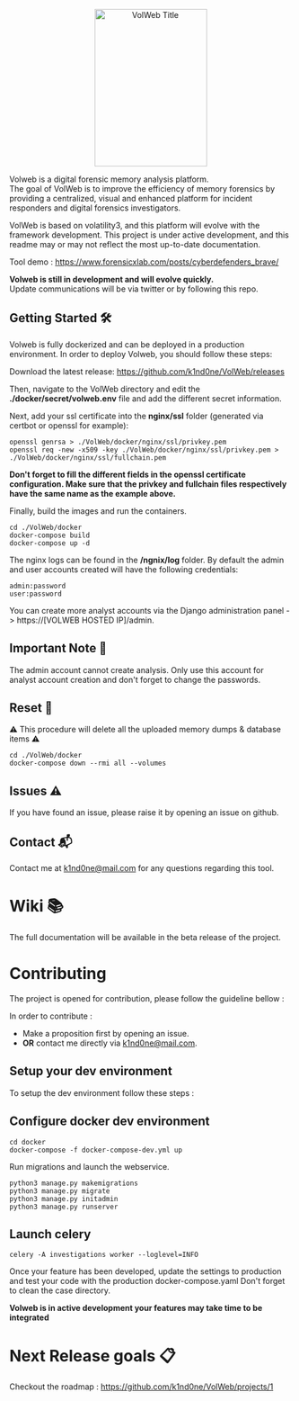 <p align="center">
<img src="https://github.com/k1nd0ne/VolWeb/blob/main/.images_readme/volweblogo.png"  width="200" height="280" alt="VolWeb Title"/>
</p>

Volweb is a digital forensic memory analysis platform.  
The goal of VolWeb is to improve the efficiency of memory forensics by providing a centralized, visual and enhanced platform for incident responders and digital forensics investigators.  

VolWeb is based on volatility3, and this platform will evolve with the framework development.
This project is under active development, and this readme may or may not reflect the most up-to-date documentation.

Tool demo : https://www.forensicxlab.com/posts/cyberdefenders_brave/

**Volweb is still in development and will evolve quickly.**  
Update communications will be via twitter or by following this repo.


## Getting Started 🛠️
Volweb is fully dockerized and can be deployed in a production environment.
In order to deploy Volweb, you should follow these steps:

Download the latest release: https://github.com/k1nd0ne/VolWeb/releases

Then, navigate to the VolWeb directory and edit the **./docker/secret/volweb.env** file and add the different secret information.

Next, add your ssl certificate into the **nginx/ssl** folder (generated via certbot or openssl for example):
```
openssl genrsa > ./VolWeb/docker/nginx/ssl/privkey.pem
openssl req -new -x509 -key ./VolWeb/docker/nginx/ssl/privkey.pem > ./VolWeb/docker/nginx/ssl/fullchain.pem
```
**Don't forget to fill the different fields in the openssl certificate configuration.
Make sure that the privkey and fullchain files respectively have the same name as the example above.**

Finally, build the images and run the containers.
```
cd ./VolWeb/docker
docker-compose build
docker-compose up -d
```

The nginx logs can be found in the **/ngnix/log** folder.
By default the admin and user accounts created will have the following credentials:
```
admin:password
user:password
```
You can create more analyst accounts via the Django administration panel -> https://[VOLWEB HOSTED IP]/admin.

## Important Note 📄

The admin account cannot create analysis. Only use this account for analyst account creation and don't forget to change the passwords.

## Reset 🔄

⚠️ This procedure will delete all the uploaded memory dumps & database items ⚠️

```
cd ./VolWeb/docker
docker-compose down --rmi all --volumes
```

## Issues ⚠️
If you have found an issue, please raise it by opening an issue on github.


## Contact 📬
Contact me at k1nd0ne@mail.com for any questions regarding this tool.

# Wiki 📚
The full documentation will be available in the beta release of the project.

# Contributing

The project is opened for contribution, please follow the guideline bellow :

In order to contribute :
- Make a proposition first by opening an issue.
- **OR** contact me directly via k1nd0ne@mail.com.

## Setup your dev environment
To setup the dev environment follow these steps :

## Configure docker dev environment
```
cd docker
docker-compose -f docker-compose-dev.yml up
```

Run migrations and launch the webservice.

```
python3 manage.py makemigrations
python3 manage.py migrate
python3 manage.py initadmin
python3 manage.py runserver
```

## Launch celery
```
celery -A investigations worker --loglevel=INFO
```

Once your feature has been developed, update the settings to production and test your code with the production docker-compose.yaml
Don't forget to clean the case directory.

**Volweb is in active development your features may take time to be integrated**  

# Next Release goals 📋

Checkout the roadmap : https://github.com/k1nd0ne/VolWeb/projects/1
